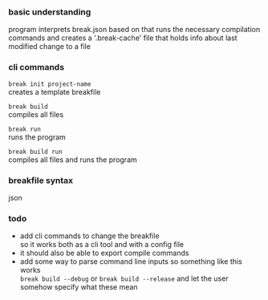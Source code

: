 ### basic understanding
program interprets break.json
based on that runs the necessary compilation commands
and creates a '.break-cache' file that holds info about last modified change to a file

### cli commands
` break init project-name `  
creates a template breakfile

` break build `  
compiles all files

` break run `  
runs the program

` break build run `  
compiles all files and runs the program

### breakfile syntax
json

### todo
- add cli commands to change the breakfile  
    so it works both as a cli tool and with a config file
- it should also be able to export compile commands
- add some way to parse command line inputs so something like this works  
    ` break build --debug ` or ` break build --release `
    and let the user somehow specify what these mean
